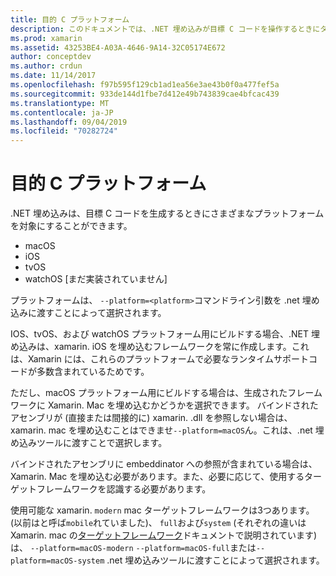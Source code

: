 ```yaml
---
title: 目的 C プラットフォーム
description: このドキュメントでは、.NET 埋め込みが目標 C コードを操作するときにターゲットにできるさまざまなプラットフォームについて説明します。 MacOS、iOS、tvOS、watchOS について説明します。
ms.prod: xamarin
ms.assetid: 43253BE4-A03A-4646-9A14-32C05174E672
author: conceptdev
ms.author: crdun
ms.date: 11/14/2017
ms.openlocfilehash: f97b595f129cb1ad1ea56e3ae43b0f0a477fef5a
ms.sourcegitcommit: 933de144d1fbe7d412e49b743839cae4bfcac439
ms.translationtype: MT
ms.contentlocale: ja-JP
ms.lasthandoff: 09/04/2019
ms.locfileid: "70282724"
---
```

# <a name="objective-c-platforms"></a>目的 C プラットフォーム

.NET 埋め込みは、目標 C コードを生成するときにさまざまなプラットフォームを対象にすることができます。

* macOS
* iOS
* tvOS
* watchOS [まだ実装されていません]

プラットフォームは、 `--platform=<platform>`コマンドライン引数を .net 埋め込みに渡すことによって選択されます。

IOS、tvOS、および watchOS プラットフォーム用にビルドする場合、.NET 埋め込みは、xamarin. iOS を埋め込むフレームワークを常に作成します。これは、Xamarin には、これらのプラットフォームで必要なランタイムサポートコードが多数含まれているためです。

ただし、macOS プラットフォーム用にビルドする場合は、生成されたフレームワークに Xamarin. Mac を埋め込むかどうかを選択できます。 バインドされたアセンブリが (直接または間接的に) xamarin. .dll を参照しない場合は、xamarin. mac を埋め込むことはできませ`--platform=macOS`ん。これは、.net 埋め込みツールに渡すことで選択します。

バインドされたアセンブリに embeddinator への参照が含まれている場合は、Xamarin. Mac を埋め込む必要があります。また、必要に応じて、使用するターゲットフレームワークを認識する必要があります。

使用可能な xamarin. `modern` mac ターゲットフレームワークは3つあります。 (以前はと呼ば`mobile`れていました)、 `full`および`system` (それぞれの違いは Xamarin. mac の[ターゲットフレームワーク][1]ドキュメントで説明されています)は、 `--platform=macOS-modern` `--platform=macOS-full`または`--platform=macOS-system` .net 埋め込みツールに渡すことによって選択されます。

[1]: ~/mac/platform/target-framework.md
